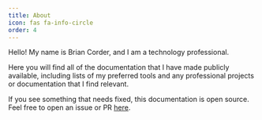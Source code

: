 ```yaml
---
title: About
icon: fas fa-info-circle
order: 4
---
```


Hello! My name is Brian Corder, and I am a technology professional.

Here you will find all of the documentation that I have made publicly available, including lists of my preferred tools and any professional projects or documentation that I find relevant. 

If you see something that needs fixed, this documentation is open source. Feel free to open an issue or PR [here](https://github.com/bjcorder/bjcorder.github.io).
